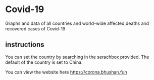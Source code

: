 # Covid-19
Graphs and data of all countries and world-wide affected,deaths and recovered cases of Covid-19

## instructions 
You can set the country by searching in the serachbox provided.
The default of the country is set to China.

You can view the website here https://corona.bhushan.fun
